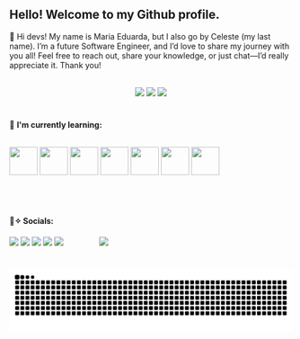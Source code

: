 ## Hello! Welcome to my **Github** profile.

<p>🌺 Hi devs! My name is Maria Eduarda, but I also go by Celeste (my last name). I’m a future Software Engineer, and I’d love to share my journey with you all! Feel free to reach out, share your knowledge, or just chat—I’d really appreciate it. Thank you!</p>
<br>
<div align="center">
  <img  height="180em" loading="lazy" src="https://media0.giphy.com/media/v1.Y2lkPTc5MGI3NjExNTN1ams5NHR2bDI5bm1jNjhmZzdnY2JwYm5wZW13MnJ2OGk5OWNuOCZlcD12MV9pbnRlcm5hbF9naWZfYnlfaWQmY3Q9cw/KfBjG41ojhbrSNTElK/giphy.gif"/>
<img loading="lazy" height="200em" src="https://github-readme-stats.vercel.app/api?username=DudaCeleste&show_icons=true&theme=synthwave&include_all_commits=true&count_private=true"/>
<img  height="200em" loading="lazy" src="https://media3.giphy.com/media/v1.Y2lkPTc5MGI3NjExM2ZxZDI5YWJvaWhmNXQ0YzZjN2g0eHJqY2lnazE3NTEwbjVraTg1aSZlcD12MV9pbnRlcm5hbF9naWZfYnlfaWQmY3Q9cw/JUT6d0JTsmprCSWnQe/giphy.gif"/>
</div>

#

<div>
  
 🌸 **I'm currently learning:** <br>
 
  <br>
  <img loading="lazy" src="https://cdn.jsdelivr.net/gh/devicons/devicon@latest/icons/python/python-original.svg" width="50" height="50" />
  <img loading="lazy" src="https://cdn.jsdelivr.net/gh/devicons/devicon@latest/icons/java/java-original.svg" width="50" height="50" />
  <img loading="lazy" src="https://cdn.jsdelivr.net/gh/devicons/devicon@latest/icons/react/react-original.svg" width="50" height="50" />
  <img loading="lazy" src="https://cdn.jsdelivr.net/gh/devicons/devicon@latest/icons/javascript/javascript-original.svg" width="50" height="50" />
  <img loading="lazy" src="https://cdn.jsdelivr.net/gh/devicons/devicon@latest/icons/css3/css3-original.svg" width="50" height="50" />
  <img loading="lazy" src="https://cdn.jsdelivr.net/gh/devicons/devicon@latest/icons/html5/html5-original.svg" width="50" height="50" />
  <img loading="lazy" src="https://cdn.jsdelivr.net/gh/devicons/devicon@latest/icons/git/git-original.svg" width="50" height="50"/>
  <br>
</div>

 #
 
 <br>
 
 <div>
  
**🌸✧ Socials:**
  <br>
  <a href="https://instagram.com/celestxp/" target="_blank"><img loading="lazy" src="https://img.shields.io/badge/-Instagram-%23E4405F?style=for-the-badge&logo=instagram&logoColor=white" target="_blank"></a>
<a href="https://www.twitch.tv/luvmeceleste" target="_blank"><img loading="lazy" src="https://img.shields.io/badge/Twitch-9146FF?style=for-the-badge&logo=twitch&logoColor=white" target="_blank"></a>
<a href="https://discord.com/channels/@celestxp" target="_blank"><img loading="lazy" src="https://img.shields.io/badge/Discord-7289DA?style=for-the-badge&logo=discord&logoColor=white" target="_blank"></a>
<a href = "mailto:mariaeduarda.celestep@gmail.com"><img loading="lazy" src="https://img.shields.io/badge/Gmail-D14836?style=for-the-badge&logo=gmail&logoColor=white" target="_blank"></a>
<a href="https://www.linkedin.com/in/mariaeceleste/" target="_blank"><img loading="lazy" src="https://img.shields.io/badge/-LinkedIn-%230077B5?style=for-the-badge&logo=linkedin&logoColor=white" target="_blank"></a>   <img height="80em" loading="lazy" style="margin-left: 60px; margin-top: 20px;" src="https://media4.giphy.com/media/v1.Y2lkPTc5MGI3NjExY3E4bWd2aDMyczdoeG96Z3hlamM1eWN6eTdtMmhhenJldGMxdXZwNiZlcD12MV9pbnRlcm5hbF9naWZfYnlfaWQmY3Q9cw/10a8AOSeP6Rqfu/giphy.gif"/>
</div>

#
<div align="center">
  
![Snake animation](https://github.com/DudaCeleste/DudaCeleste/blob/output/github-contribution-grid-snake.svg)

</div>
